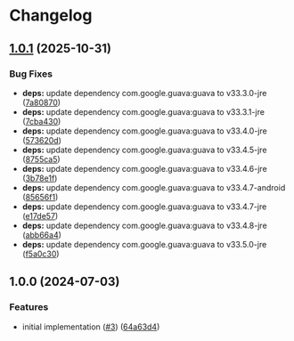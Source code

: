 # Changelog

## [1.0.1](https://github.com/SchweizerischeBundesbahnen/ch.sbb.export-package-generator/compare/v1.0.0...v1.0.1) (2025-10-31)


### Bug Fixes

* **deps:** update dependency com.google.guava:guava to v33.3.0-jre ([7a80870](https://github.com/SchweizerischeBundesbahnen/ch.sbb.export-package-generator/commit/7a80870f7f7bc4cbe225ebc86e65adeba1f903d3))
* **deps:** update dependency com.google.guava:guava to v33.3.1-jre ([7cba430](https://github.com/SchweizerischeBundesbahnen/ch.sbb.export-package-generator/commit/7cba430387d3f2a3e17550421eeded1a33800626))
* **deps:** update dependency com.google.guava:guava to v33.4.0-jre ([573620d](https://github.com/SchweizerischeBundesbahnen/ch.sbb.export-package-generator/commit/573620d81dd8557c6128bed8d57b575c1d3db8af))
* **deps:** update dependency com.google.guava:guava to v33.4.5-jre ([8755ca5](https://github.com/SchweizerischeBundesbahnen/ch.sbb.export-package-generator/commit/8755ca5eb60420a68d9a0803deca317674de7a67))
* **deps:** update dependency com.google.guava:guava to v33.4.6-jre ([3b78e1f](https://github.com/SchweizerischeBundesbahnen/ch.sbb.export-package-generator/commit/3b78e1f4e09d04c369d35290d675e086f114335d))
* **deps:** update dependency com.google.guava:guava to v33.4.7-android ([85656f1](https://github.com/SchweizerischeBundesbahnen/ch.sbb.export-package-generator/commit/85656f1fe078a157e50d47e581e760e657eebd46))
* **deps:** update dependency com.google.guava:guava to v33.4.7-jre ([e17de57](https://github.com/SchweizerischeBundesbahnen/ch.sbb.export-package-generator/commit/e17de572bdd0d90f9112e6f00ea0ad40927a5104))
* **deps:** update dependency com.google.guava:guava to v33.4.8-jre ([abb66a4](https://github.com/SchweizerischeBundesbahnen/ch.sbb.export-package-generator/commit/abb66a41290832e392f93f08b699d8fd58ac58bb))
* **deps:** update dependency com.google.guava:guava to v33.5.0-jre ([f5a0c30](https://github.com/SchweizerischeBundesbahnen/ch.sbb.export-package-generator/commit/f5a0c30e46679875715e6a2d695d6be1704b54a7))

## 1.0.0 (2024-07-03)


### Features

* initial implementation ([#3](https://github.com/SchweizerischeBundesbahnen/ch.sbb.export-package-generator/issues/3)) ([64a63d4](https://github.com/SchweizerischeBundesbahnen/ch.sbb.export-package-generator/commit/64a63d4dc752d21ac99624180620096a27d31404))
